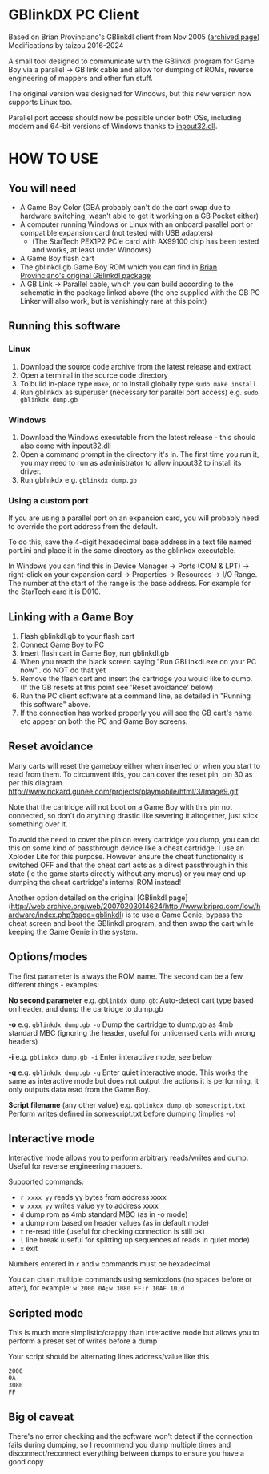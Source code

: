 GBlinkDX PC Client
==================
Based on Brian Provinciano's GBlinkdl client from Nov 2005
([archived page](http://web.archive.org/web/20070203014624/http://www.bripro.com/low/hardware/index.php?page=gblinkdl))  
Modifications by taizou 2016-2024

A small tool designed to communicate with the GBlinkdl program for Game Boy via a parallel -> GB link cable and allow
for dumping of ROMs, reverse engineering of mappers and other fun stuff.

The original version was designed for Windows, but this new version now supports Linux too.

Parallel port access should now be possible under both OSs, including modern and 64-bit versions of Windows thanks to
[inpout32.dll](http://www.highrez.co.uk/downloads/inpout32/).

HOW TO USE
==========

You will need
-------------

* A Game Boy Color (GBA probably can't do the cart swap due to hardware switching, wasn't able to get it working on a GB
  Pocket either)
* A computer running Windows or Linux with an onboard parallel port or compatible expansion card (not tested with USB
  adapters)
  * (The StarTech PEX1P2 PCIe card with AX99100 chip has been tested and works, at least under Windows) 
* A Game Boy flash cart
* The gblinkdl.gb Game Boy ROM which you can find in
  [Brian Provinciano's original GBlinkdl package](http://web.archive.org/web/20070203014624/http://www.bripro.com/low/hardware/gblinkdl/files/gblinkdl.zip)
* A GB Link -> Parallel cable, which you can build according to the schematic in the package linked above (the one
  supplied with the GB PC Linker will also work, but is vanishingly rare at this point)

Running this software
--------------------

### Linux
1. Download the source code archive from the latest release and extract
2. Open a terminal in the source code directory
3. To build in-place type `make`, or to install globally type `sudo make install`
4. Run gblinkdx as superuser (necessary for parallel port access) e.g. `sudo gblinkdx dump.gb`

### Windows
1. Download the Windows executable from the latest release - this should also come with inpout32.dll
2. Open a command prompt in the directory it's in. The first time you run it, you may need to run as administrator
   to allow inpout32 to install its driver.
3. Run gblinkdx e.g. `gblinkdx dump.gb`

### Using a custom port
If you are using a parallel port on an expansion card, you will probably need to override the port address from the
default.

To do this, save the 4-digit hexadecimal base address in a text file named port.ini and place it in the same directory
as the gblinkdx executable.

In Windows you can find this in Device Manager -> Ports (COM & LPT) -> right-click on your expansion card -> Properties
-> Resources -> I/O Range. The number at the start of the range is the base address. For example for the StarTech card
it is D010.

Linking with a Game Boy
-----------------------

1. Flash gblinkdl.gb to your flash cart
2. Connect Game Boy to PC
3. Insert flash cart in Game Boy, run gblinkdl.gb
4. When you reach the black screen saying "Run GBLinkdl.exe on your PC now".. do NOT do that yet
5. Remove the flash cart and insert the cartridge you would like to dump. (If the GB resets at this point see
   'Reset avoidance' below)
6. Run the PC client software at a command line, as detailed in "Running this software" above.
7. If the connection has worked properly you will see the GB cart's name etc appear on both the PC and Game Boy screens.

Reset avoidance
---------------

Many carts will reset the gameboy either when inserted or when you start to read from them. To circumvent this, you can
cover the reset pin, pin 30 as per this diagram. http://www.rickard.gunee.com/projects/playmobile/html/3/Image9.gif

Note that the cartridge will not boot on a Game Boy with this pin not connected, so don't do anything drastic like
severing it altogether, just stick something over it.

To avoid the need to cover the pin on every cartridge you dump, you can do this on some kind of passthrough device like
a cheat cartridge. I use an Xploder Lite for this purpose. However ensure the cheat functionality is switched OFF and
that the cheat cart acts as a direct passthrough in this state (ie the game starts directly without any menus) or you
may end up dumping the cheat cartridge's internal ROM instead!

Another option detailed on the original [GBlinkdl page] (http://web.archive.org/web/20070203014624/http://www.bripro.com/low/hardware/index.php?page=gblinkdl)
is to use a Game Genie, bypass the cheat screen and boot the GBlinkdl program, and then swap the cart while keeping the
Game Genie in the system.

Options/modes
-------------

The first parameter is always the ROM name. The second can be a few different things - examples:

**No second parameter** e.g. `gblinkdx dump.gb`:
Auto-detect cart type based on header, and dump the cartridge to dump.gb

**-o** e.g. `gblinkdx dump.gb -o`
Dump the cartridge to dump.gb as 4mb standard MBC (ignoring the header, useful for unlicensed carts with wrong headers)

**-i** e.g. `gblinkdx dump.gb -i`
Enter interactive mode, see below

**-q** e.g. `gblinkdx dump.gb -q`
Enter quiet interactive mode. This works the same as interactive mode but does not output the actions it is performing,
it only outputs data read from the Game Boy.

**Script filename** (any other value) e.g. `gblinkdx dump.gb somescript.txt`
Perform writes defined in somescript.txt before dumping (implies -o)

Interactive mode
----------------

Interactive mode allows you to perform arbitrary reads/writes and dump. Useful for reverse engineering mappers.

Supported commands:
* `r xxxx yy` reads yy bytes from address xxxx
* `w xxxx yy` writes value yy to address xxxx
* `d` dump rom as 4mb standard MBC (as in -o mode)
* `a` dump rom based on header values (as in default mode)
* `t` re-read title (useful for checking connection is still ok)
* `l` line break (useful for splitting up sequences of reads in quiet mode)
* `x` exit

Numbers entered in `r` and `w` commands must be hexadecimal

You can chain multiple commands using semicolons (no spaces before or after), for example:
`w 2000 0A;w 3080 FF;r 10AF 10;d`

Scripted mode
-------------

This is much more simplistic/crappy than interactive mode but allows you to perform a preset set of writes before a dump

Your script should be alternating lines address/value like this

```
2000
0A
3080
FF
```

Big ol caveat
-------------

There's no error checking and the software won't detect if the connection fails during dumping, so I recommend you dump
multiple times and disconnect/reconnect everything between dumps to ensure you have a good copy
